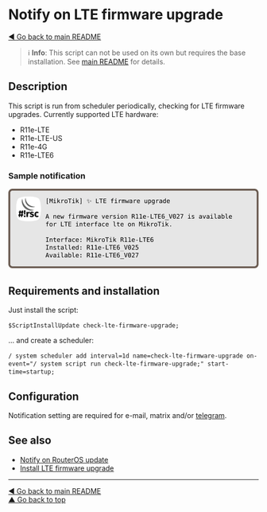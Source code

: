 Notify on LTE firmware upgrade
==============================

[◀ Go back to main README](../README.md)

> ℹ️ **Info**: This script can not be used on its own but requires the base
> installation. See [main README](../README.md) for details.

Description
-----------

This script is run from scheduler periodically, checking for LTE firmware
upgrades. Currently supported LTE hardware:

* R11e-LTE
* R11e-LTE-US
* R11e-4G
* R11e-LTE6

### Sample notification

![check-lte-firmware-upgrade notification](check-lte-firmware-upgrade.d/notification.svg)

Requirements and installation
-----------------------------

Just install the script:

    $ScriptInstallUpdate check-lte-firmware-upgrade;

... and create a scheduler:

    / system scheduler add interval=1d name=check-lte-firmware-upgrade on-event="/ system script run check-lte-firmware-upgrade;" start-time=startup;

Configuration
-------------

Notification setting are required for e-mail, matrix and/or
[telegram](mod/notification-telegram.md).

See also
--------

* [Notify on RouterOS update](check-routeros-update.md)
* [Install LTE firmware upgrade](unattended-lte-firmware-upgrade.md)

---
[◀ Go back to main README](../README.md)  
[▲ Go back to top](#top)
